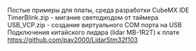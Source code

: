 Постые примеры для платы, среда разработки CubeMX IDE <br>
TimerBlink.zip - мигание светодиодом от таймера <br>
USB_VCP.zip - создание виртуального COM порта на USB <br>
Подключения китайского лидара (lidar MB-1R2T) к плате https://github.com/pav2000/LidarStm32f103<br>
<br>

